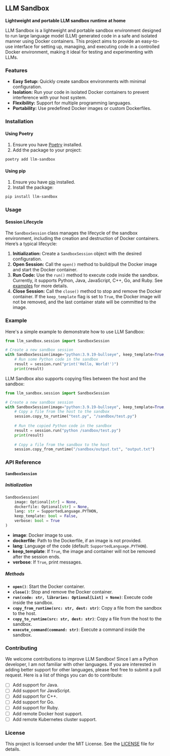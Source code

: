 ## LLM Sandbox

**Lightweight and portable LLM sandbox runtime at home**

LLM Sandbox is a lightweight and portable sandbox environment designed to run large language model (LLM) generated code in a safe and isolated manner using Docker containers. This project aims to provide an easy-to-use interface for setting up, managing, and executing code in a controlled Docker environment, making it ideal for testing and experimenting with LLMs.

### Features

- **Easy Setup:** Quickly create sandbox environments with minimal configuration.
- **Isolation:** Run your code in isolated Docker containers to prevent interference with your host system.
- **Flexibility:** Support for multiple programming languages.
- **Portability:** Use predefined Docker images or custom Dockerfiles.

### Installation

#### Using Poetry

1. Ensure you have [Poetry](https://python-poetry.org/docs/#installation) installed.
2. Add the package to your project:

```sh
poetry add llm-sandbox
```

#### Using pip

1. Ensure you have [pip](https://pip.pypa.io/en/stable/installation/) installed.
2. Install the package:

```sh
pip install llm-sandbox
```

### Usage

#### Session Lifecycle

The `SandboxSession` class manages the lifecycle of the sandbox environment, including the creation and destruction of Docker containers. Here’s a typical lifecycle:

1. **Initialization:** Create a `SandboxSession` object with the desired configuration.
2. **Open Session:** Call the `open()` method to build/pull the Docker image and start the Docker container.
3. **Run Code:** Use the `run()` method to execute code inside the sandbox. Currently, it supports Python, Java, JavaScript, C++, Go, and Ruby. See [examples](examples) for more details.
4. **Close Session:** Call the `close()` method to stop and remove the Docker container. If the `keep_template` flag is set to `True`, the Docker image will not be removed, and the last container state will be committed to the image.

### Example

Here's a simple example to demonstrate how to use LLM Sandbox:

```python
from llm_sandbox.session import SandboxSession

# Create a new sandbox session
with SandboxSession(image="python:3.9.19-bullseye", keep_template=True, lang="python") as session:
    # Run some Python code in the sandbox
    result = session.run("print('Hello, World!')")
    print(result)
```

LLM Sandbox also supports copying files between the host and the sandbox:

```python
from llm_sandbox.session import SandboxSession

# Create a new sandbox session
with SandboxSession(image="python:3.9.19-bullseye", keep_template=True, lang="python") as session:
    # Copy a file from the host to the sandbox
    session.copy_to_runtime("test.py", "/sandbox/test.py")
    
    # Run the copied Python code in the sandbox
    result = session.run("python /sandbox/test.py")
    print(result)
    
    # Copy a file from the sandbox to the host
    session.copy_from_runtime("/sandbox/output.txt", "output.txt")
```

### API Reference

#### `SandboxSession`

##### Initialization

```python
SandboxSession(
    image: Optional[str] = None,
    dockerfile: Optional[str] = None,
    lang: str = SupportedLanguage.PYTHON,
    keep_template: bool = False,
    verbose: bool = True
)
```

- **image**: Docker image to use.
- **dockerfile**: Path to the Dockerfile, if an image is not provided.
- **lang**: Language of the code (default: `SupportedLanguage.PYTHON`).
- **keep_template**: If `True`, the image and container will not be removed after the session ends.
- **verbose**: If `True`, print messages.

##### Methods

- **`open()`**: Start the Docker container.
- **`close()`**: Stop and remove the Docker container.
- **`run(code: str, libraries: Optional[List] = None)`**: Execute code inside the sandbox.
- **`copy_from_runtime(src: str, dest: str)`**: Copy a file from the sandbox to the host.
- **`copy_to_runtime(src: str, dest: str)`**: Copy a file from the host to the sandbox.
- **`execute_command(command: str)`**: Execute a command inside the sandbox.

### Contributing

We welcome contributions to improve LLM Sandbox! Since I am a Python developer, I am not familiar with other languages. If you are interested in adding better support for other languages, please feel free to submit a pull request.
Here is a list of things you can do to contribute:
- [ ] Add support for Java.
- [ ] Add support for JavaScript.
- [ ] Add support for C++.
- [ ] Add support for Go.
- [ ] Add support for Ruby.
- [ ] Add remote Docker host support.
- [ ] Add remote Kubernetes cluster support.

### License

This project is licensed under the MIT License. See the [LICENSE](LICENSE) file for details.
